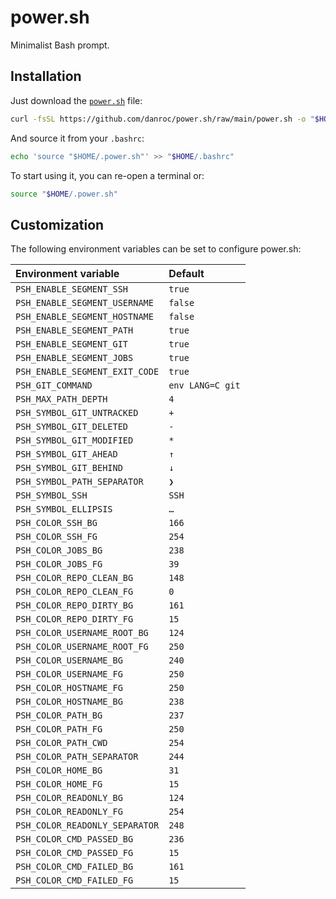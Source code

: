 # power.sh

Minimalist Bash prompt.

## Installation

Just download the [`power.sh`](https://github.com/danroc/power.sh/blob/main/power.sh)
file:

```bash
curl -fsSL https://github.com/danroc/power.sh/raw/main/power.sh -o "$HOME/.power.sh"
```

And source it from your `.bashrc`:

```bash
echo 'source "$HOME/.power.sh"' >> "$HOME/.bashrc"
```

To start using it, you can re-open a terminal or:

```bash
source "$HOME/.power.sh"
```

## Customization

The following environment variables can be set to configure power.sh:

| Environment variable           | Default          |
| :----------------------------- | :--------------- |
| `PSH_ENABLE_SEGMENT_SSH`       | `true`           |
| `PSH_ENABLE_SEGMENT_USERNAME`  | `false`          |
| `PSH_ENABLE_SEGMENT_HOSTNAME`  | `false`          |
| `PSH_ENABLE_SEGMENT_PATH`      | `true`           |
| `PSH_ENABLE_SEGMENT_GIT`       | `true`           |
| `PSH_ENABLE_SEGMENT_JOBS`      | `true`           |
| `PSH_ENABLE_SEGMENT_EXIT_CODE` | `true`           |
| `PSH_GIT_COMMAND`              | `env LANG=C git` |
| `PSH_MAX_PATH_DEPTH`           | `4`              |
| `PSH_SYMBOL_GIT_UNTRACKED`     | `+`              |
| `PSH_SYMBOL_GIT_DELETED`       | `-`              |
| `PSH_SYMBOL_GIT_MODIFIED`      | `*`              |
| `PSH_SYMBOL_GIT_AHEAD`         | `↑`              |
| `PSH_SYMBOL_GIT_BEHIND`        | `↓`              |
| `PSH_SYMBOL_PATH_SEPARATOR`    | `❯`              |
| `PSH_SYMBOL_SSH`               | `SSH`            |
| `PSH_SYMBOL_ELLIPSIS`          | `…`              |
| `PSH_COLOR_SSH_BG`             | `166`            |
| `PSH_COLOR_SSH_FG`             | `254`            |
| `PSH_COLOR_JOBS_BG`            | `238`            |
| `PSH_COLOR_JOBS_FG`            | `39`             |
| `PSH_COLOR_REPO_CLEAN_BG`      | `148`            |
| `PSH_COLOR_REPO_CLEAN_FG`      | `0`              |
| `PSH_COLOR_REPO_DIRTY_BG`      | `161`            |
| `PSH_COLOR_REPO_DIRTY_FG`      | `15`             |
| `PSH_COLOR_USERNAME_ROOT_BG`   | `124`            |
| `PSH_COLOR_USERNAME_ROOT_FG`   | `250`            |
| `PSH_COLOR_USERNAME_BG`        | `240`            |
| `PSH_COLOR_USERNAME_FG`        | `250`            |
| `PSH_COLOR_HOSTNAME_FG`        | `250`            |
| `PSH_COLOR_HOSTNAME_BG`        | `238`            |
| `PSH_COLOR_PATH_BG`            | `237`            |
| `PSH_COLOR_PATH_FG`            | `250`            |
| `PSH_COLOR_PATH_CWD`           | `254`            |
| `PSH_COLOR_PATH_SEPARATOR`     | `244`            |
| `PSH_COLOR_HOME_BG`            | `31`             |
| `PSH_COLOR_HOME_FG`            | `15`             |
| `PSH_COLOR_READONLY_BG`        | `124`            |
| `PSH_COLOR_READONLY_FG`        | `254`            |
| `PSH_COLOR_READONLY_SEPARATOR` | `248`            |
| `PSH_COLOR_CMD_PASSED_BG`      | `236`            |
| `PSH_COLOR_CMD_PASSED_FG`      | `15`             |
| `PSH_COLOR_CMD_FAILED_BG`      | `161`            |
| `PSH_COLOR_CMD_FAILED_FG`      | `15`             |
